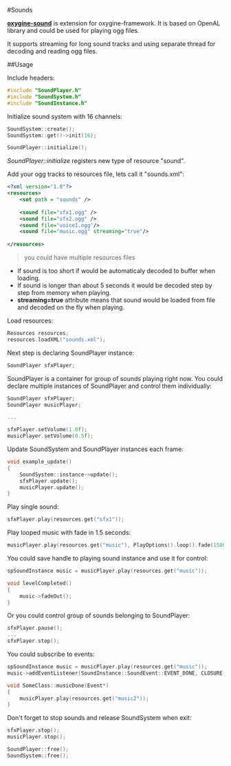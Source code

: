 #Sounds

[**oxygine-sound**](https://github.com/oxygine/oxygine-sound) is extension for oxygine-framework. It is based on OpenAL library and could be used for playing ogg files.

It supports streaming for long sound tracks and using separate thread for decoding and reading ogg files.
 
##Usage

Include headers:
```cpp
#include "SoundPlayer.h"
#include "SoundSystem.h"
#include "SoundInstance.h"
```

Initialize sound system with 16 channels:
```cpp	
SoundSystem::create();
SoundSystem::get()->init(16);

SoundPlayer::initialize();
```
*SoundPlayer::initialize* registers new type of resource "sound".


Add your ogg tracks to resources file, lets call it "sounds.xml":

```xml
<?xml version="1.0"?>
<resources>
	<set path = "sounds" />	
	
 	<sound file="sfx1.ogg" />
	<sound file="sfx2.ogg" />
	<sound file="voice1.ogg"/>
	<sound file="music.ogg" streaming="true"/>
	
</resources>
```
> you could	have multiple resources files

* If sound is too short if would be automaticaly decoded to buffer when loading. 
* If sound is longer than about 5 seconds it would be decoded step by step from memory when playing.
* **streaming=true** attribute means that sound would be loaded from file and decoded on the fly when playing.   


Load resources:
```cpp
Resources resources;
resources.loadXML("sounds.xml");
```
Next step is declaring SoundPlayer instance:
```cpp
SoundPlayer sfxPlayer;
```
SoundPlayer is a container for group of sounds playing right now. You could declare multiple instances of SoundPlayer and control them individually:
```cpp
SoundPlayer sfxPlayer;
SoundPlayer musicPlayer;

...

sfxPlayer.setVolume(1.0f);
musicPlayer.setVolume(0.5f);
```

Update SoundSystem and SoundPlayer instances each frame:
```cpp
void example_update()
{
	SoundSystem::instance->update();
	sfxPlayer.update();
	musicPlayer.update();
}
```

Play single sound:
```cpp	
sfxPlayer.play(resources.get("sfx1"));
```
Play looped music with fade in 1.5 seconds:
```cpp
musicPlayer.play(resources.get("music"), PlayOptions().loop().fade(1500));
```
You could save handle to playing sound instance and use it for control:
```cpp
spSoundInstance music = musicPlayer.play(resources.get("music"));	

void levelCompleted()
{
	music->fadeOut();
}
```
Or you could control group of sounds belonging to SoundPlayer:
```cpp
sfxPlayer.pause();
...
sfxPlayer.stop();
```

You could subscribe to events:
```cpp
spSoundInstance music = musicPlayer.play(resources.get("music"));
music->addEventListener(SoundInstance::SoundEvent::EVENT_DONE, CLOSURE(this, &SomeClass::musicDone));

void SomeClass::musicDone(Event*)
{
	musicPlayer.play(resources.get("music2"));
} 
```


Don't forget to stop sounds and release SoundSystem when exit:
```cpp
sfxPlayer.stop();
musicPlayer.stop();

SoundPlayer::free();
SoundSystem::free();
```